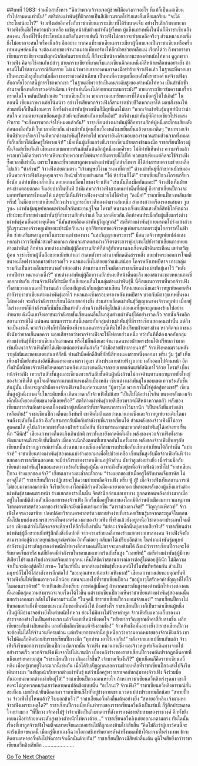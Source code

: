 ##บทที่ 1083: ร่วมมือล่าสังหาร
“นึกว่าพวกเจ้าจะเจอผู้ช่วยฝีมือเก่งกาจอะไร ที่แท้ก็เป็นแค่เซียนทั่วไปสามคนเท่านั้น!”
สตรีต่างเผ่าพันธุ์ที่ผิวกายเป็นสีเขียวมรกตโปร่งแสงยิ้มเหี้ยมเกรียม
“จะได้ประโยชน์อะไร?”
จ้าวเฟิงเอ่ยอีกครั้งกับราชาเซียนเกราะเขียวที่ได้รับบาดเจ็บ
อย่างไรเสียถ้าหากพวกจ้าวเฟิงยื่นมือให้ความช่วยเหลือ เผชิญหน้ากับต่างเผ่าพันธุ์ทั้งหก ผู้แข็งแกร่งหนึ่งในนั้นก็มีราชาเซียนถึงสองคน
เรื่องที่ไร้ซึ่งประโยชน์แถมยังอันตรายเช่นนี้ จ้าวเฟิงไม่อยากจะช่วยเหลือจริงๆ ส่วนหนานกงเซิ่งยิ่งไม่อยากจะสนใจเรื่องนี้แล้ว
อีกอย่าง หากคนที่ราชาเซียนเกราะเขียวผู้นี้พบเจอเป็นราชาเซียนหรือครึ่งเทพมนุษย์คนอื่น จะต้องมอบของจำนวนมากเพื่อขอร้องให้อีกฝ่ายช่วยเหลือแน่
เรียกได้ว่า ถึงพวกราชาเซียนเกราะเขียวจะเผชิญหน้ากับอันตรายเช่นนี้ ก็ยังจะมีหน้าอาศัยสถานะของตำหนักไท่หวง ดูถูกพวกจ้าวเฟิง คิดจะใช้งานกันปล่าๆ
ชายเกราะเขียวที่บาดเจ็บและเซียนอีกคนหนึ่งมีสีหน้าเหลือทนอย่างยิ่ง
ถ้ายามนี้ไม่ใช่สถานการณ์อันตราย ไม่แน่ว่าพวกเขาสองคนอาจลงมือทำร้ายจ้าวเฟิงแล้ว
ในฐานะที่พวกเขาเป็นคนระดับสูงในสำนักสี่ดาวของราชวงศ์ต้าเฉียน เป็นคนที่ควบคุมเบื้องหลังทั้งราชวงศ์ แต่จ้าวเฟิงกลับอาศัยโอกาสนี้ขู่กรรโชกพวกเขา
“ในฐานะที่พวกข้าเป็นคนระดับสูงของตำหนักไท่หวง เป็นสำนักขั้วอำนาจเบื้องหลังราชวงศ์ต้าเฉียน เจ้าทำเช่นนี้คงไม่ค่อยเหมาะสมกระมัง!”
ชายเกราะเขียวข่มความเกรี้ยวกราดในใจ พลันเปิดปากเอ่ย
“ราชาเซียนปี้กวง พวกเรามอบทรัพยากรที่ได้มาเมื่อครู่ให้ไปเถิด!”
ในตอนนี้ เซียนเกาหวงเอ่ยโน้มน้าว
อย่างไรเสียพวกจ้าวเฟิงก็สามารถช่วยชีวิตพวกเขาได้ มอบสิ่งของให้ส่วนหนึ่งก็เป็นสิ่งสมควร อีกทั้งต่างเผ่าพันธุ์พวกนั้นก็มีฤทธิ์เดชไม่เบา
“พวกเจ้าเผ่าพันธุ์มนุษย์นับว่าน่าสนใจ ความตายจะมาเยือนอยู่แล้วยังจะขัดแย้งกันภายในอีก!”
สตรีต่างเผ่าพันธุ์ที่มีกายเขียวโปร่งแสงหัวเราะ
“จะสังหารพวกเจ้าให้หมดแล้วกัน!”
ราชาเซียนต่างเผ่าพันธุ์ที่ถือขวานยักษ์ผู้หนึ่งตะโกนเสียงดัง ก่อนลงมือทันที
ในเวลาเดียวกัน ต่างเผ่าพันธุ์คนอื่นเบื้องหลังเผยยิ้มเย็นแล้วตามมาติดๆ
“หากพวกเจ้ายินดีช่วยเหลือเราโจมตีพวกต่างเผ่าพันธุ์ให้พ่ายไป พวกเรายินดีจะมอบของจำนวนสามส่วนจากทั้งหมดที่เก็บเกี่ยวได้เมื่อครู่ให้พวกเจ้า!”
เมื่อเห็นผู้แข็งแกร่งขั้นราชาเซียนฝ่ายตรงข้ามลงมือ ราชาเซียนปี้กวงผู้นั้นจึงเอ่ยขึ้นทันที
เซียนขอบเขตเทวาเร้นลับชั้นต้นอีกผู้หนึ่งผงกศีรษะ ไม่มีท่าทีเห็นต่าง
ความจริงแล้ว พวกเขาไม่คิดว่าพวกจ้าวเฟิงจะช่วยพวกเขาให้พ้นจากอันตรายนี้ไปได้
พวกเขาเพียงแต่คิดจะใช้จ้าวเฟิงซื้อเวลาก็เท่านั้น เพราะในขณะที่พวกเขาถูกพวกต่างเผ่าพันธุ์ไล่ล่าสังหาร ก็ได้ส่งสารขอความช่วยเหลือไปแล้ว
“ห้าส่วน!”
จ้าวเฟิงเอ่ยตามตรง
“เจ้ามนุษย์โง่งม รนหาที่ตาย!”
ต่างเผ่าพันธุ์ที่กำขวานยักษ์มองเห็นพวกจ้าวเฟิงยังพูดคุยเจรจา สีหน้าชั่วร้ายอย่างมาก
“ได้ ห้าส่วนก็ได้!”
ราชาเซียนปี้กวงโกรธเกรี้ยวยิ่งนัก แต่ทำเพียงกล้ำกลืน ตอบตกลงเงื่อนไขของจ้าวเฟิง
“เช่นนั้นก็ลงมือกันเถอะ!”
จ้าวเฟิงเห็นฝ่ายตรงข้ามตอบตกลง จึงเอ่ยปากในทันที
ถ้ามีแค่พวกจ้าวเฟิงสามคนเท่านั้นที่ต่อสู้ ถึงราชาเซียนปี้กวงจะมอบทรัพยากรทั้งหมดให้ แต่ธุระนี้เห็นทีจ้าวเฟิงคงจะช่วยไม่ได้จริงๆ
“ลงมือ!”
ราชาเซียนปี้กวงพลันเอ่ย
พรึ่บ!
ในมือขวาราชาเซียนปี้กวงปรากฏกระบี่ยาวสีทองคำขาวเล่มหนึ่ง สาแสงสว่างเรืองรองแสบตา
วูบ วูบ~
เผ่าพันธุ์มนุษย์หกคนพร้อมใจกันทะยานจู่โจม
โครม!
หนานกงเซิ่งทะลักแสงศักดิ์สิทธิ์โลหิตม่วง เข้าปะทะกับชายต่างเผ่าพันธุ์ที่กำขวานยักษ์เก่าแก่
ในเวลาเดียวกัน อีกห้าคนประมือกับผู้แข็งแกร่งต่างเผ่าพันธุ์คนอื่นอย่างดุเดือด
“นี่มันสายเลือดเผ่าพันธุ์วิญญาณ!”
สตรีต่างเผ่าพันธุ์กายมรกตโปร่งแสงล่วงรู้ถึงฐานะของจ้าวหยูเฟยขณะประมือกับนาง
ทุกอิริยาบทของจ้าวหยูเฟยสามารถกระตุ้นไอสวรรค์ในฟ้าดิน ช่วยเสริมพลานุภาพในกระบวนท่าของนาง
“แสงวิญญาณตระการ!”
มือนวลจ้าวหยูเฟยเปล่งแสงหยกม่วงวาววับที่น่าสะพรึงออกมา ก่อนจะสาดแสงม่วงวิจิตรตระการพุ่งปะทะไปยังราชาเซียนกายหยกต่างเผ่าพันธุ์
อีกฟาก ชายต่างเผ่าพันธุ์ผู้ถือขวานยักษ์ก็ต่อสู้กับหนานกงเซิ่งจนฟ้าดินสะเทือน เขย่าขวัญผู้คน
ราชาเซียนผู้นั้นถือขวานยักษ์เก่าแก่ สาดพลังทรงอำนาจที่กดดันสรรพสิ่ง และฟาดระลอกการโจมตีขนาดมโหฬารออกมาอย่างรวดเร็ว
หนานกงเซิ่งไม่ด้อยกว่าแม้แต่น้อย โคจรพลังเทพปีศาจ เกาะกลุ่มรวมกันเป็นกรงเล็บมารขนาดยักษ์สองข้าง ต้านทานการโจมตีของราชาเซียนต่างเผ่าพันธุ์เอาไว้
“พลังเทพปีศาจ หนานกงเซิ่ง?”
ชายต่างเผ่าพันธุ์ผู้ถือขวานยักษ์เผยสีหน้าตื่นตะลึง มองสถานะของหนานกงเซิ่งออกเช่นกัน
ส่วนจ้าวเฟิงก็ประมือกับเซียนคนอื่นในกลุ่มต่างเผ่าพันธุ์นี้
นี่คือแผนการรบที่พวกจ้าวเฟิงทั้งสามวางแผนเอาไว้นานแล้ว
เมื่อเผชิญหน้ากับกลุ่มราชาเซียน ให้หนานกงเซิ่งและจ้าวหยูเฟยคอยตรึงกำลังรบราชาเซียนต่างเผ่าพันธุ์เอาไว้
หนานกงเซิ่งครอบครองพลังเทพปีศาจ บวกกับมีอาวุธเทพชั้นรองโล่ทองคำ จะตรึงกำลังราชาเซียนได้สบายอย่างยิ่ง ส่วนสายเลือดเผ่าพันธุ์วิญญาณของจ้าวหยูเฟย เมื่ออยู่ในร่างเทพก็มีกำลังรบก็เพิ่มขึ้นเป็นเท่าตัว
ส่วนจ้าวเฟิงที่ดูไปแล้วอ่อนแอที่สุดจะถูกมองข้ามไปอย่างง่ายดาย ดังนั้นเขาจึงเอาชนะกำลังรบขั้นเซียนคนอื่นในกลุ่มต่างเผ่าพันธุ์ได้อย่างรวดเร็ว จากนั้นจึงพลิกสถานการณ์ได้
แน่นอน แผนการรบเช่นนี้เหมาะกับกลุ่มต่างเผ่าพันธุ์ที่มีราชาเซียนสองคนเท่านั้น
แต่ถึงจะเป็นเช่นนี้ พวกจ้าวเฟิงก็ทำได้เพียงพึ่งพาแผนการรบนี้เพื่อให้ได้เปรียบฝ่ายตรงข้าม หากคิดจะเอาชนะยังนับว่ายากเย็นพอควร นอกเสียจากว่าพวกจ้าวเฟิงจะใช้ไพ่ตายส่วนหนึ่ง
ทว่าทันทีที่ต้องเจอกับกลุ่มต่างเผ่าพันธุ์ที่มีราชาเซียนเกินสามคน หรือไม่ก็พลังและจำนวนคนของฝ่ายตรงข้ามได้เปรียบกว่ามาก
เช่นนั้นพวกจ้าวเฟิงก็ทำได้เพียงแค่ถอยร่นเต็มกำลัง
“ฝ่ามือสายฟ้าทลายนภา!”
จ้าวเฟิงหลอมรวมพลังวายุอัสนีและขอบเขตแก่นแท้อัสนี ฟาดฝ่ามือศักดิ์สิทธิ์อัสนีสีทองแดงสายหนึ่งออกมา
พรึ่บ วู้ม วู้ม!
เห็นเพียงฝ่ามือยักษ์แสงอัสนีสีแดงทองขนาดราวภูเขา ส่องประกายสายฟ้าวูบวาบ ผลักออกไปด้านหน้า
อีกทั้งฝ่ามือนี้ของจ้าวเฟิงยังหลอมรวมพลังและแรงกดดันจากขอบเขตแก่นแท้อัสนีเอาไว้ด้วย
โครม!
เบื้องหน้าจ้าวเฟิง เทวาเร้นลับชั้นสูงและเซียนเทวาเร้นลับชั้นต้นผู้หนึ่งล้วนไม่อาจต้านทานพลานุภาพยิ่งใหญ่ของจ้าวเฟิงได้ ถูกโจมตีจนกระแทกกำแพงผลึกเบื้องหลัง
เซียนต่างเผ่าพันธุ์ในขอบเขตเทวาเร้นลับชั้นต้นผู้นั้น เกือบจะถูกฝ่ามือของจ้าวเฟิงจนถึงแก่ความตาย
“ผู้อาวุโส พวกเราไม่ใช่คู่ต่อสู้ของเขา!”
เซียนชั้นสูงผู้หนึ่งบาดเจ็บในระดับหนึ่ง เกิดหวาดกลัวจ้าวเฟิงไม่น้อย
“เป็นไปได้อย่างไรกัน ขนาดพลังของเจ้าเด็กนั่นยังยอดเยี่ยมขนาดนี้เลยหรือ?”
สตรีต่างเผ่าพันธุ์กายสีเขียวมรกตมีสีหน้าหวาดกลัว
พลังของเซียนเทวาเร้นลับสามคนเบื้องหน้าอยู่เหนือกว่าที่เขาจินตนาการเอาไว้มากนัก
“เป็นพลังที่แกร่งกล้าเหลือเกิน!”
ราชาเซียนปี้กวงตื่นตะลึงทันที
เขาคิดไม่ถึงเลยว่าหนานกงเซิ่งและจ้าวหยูเฟยจะเติบโตมาจนถึงระดับขั้นนี้แล้ว ถึงกับสามารถรับมือกับกำลังรบขั้นราชาเซียนได้
ส่วนพลังของจ้าวเฟิงก็ไม่อาจดูแคลนได้
ดูไปแล้วพวกเขาทั้งสองฝ่ายร่วมมือกัน ยังสามารถเอาชนะพวกต่างเผ่าพันธุ์ได้อย่างราบรื่นนัก
“ดีนัก!”
เซียนเกาหวงตื่นตะลึงเกินปกติ
กระทั่งเขายังคาดคิดไม่ถึง พลังของพวกจ้าวเฟิงทั้งสามพัฒนามาจนถึงระดับขั้นนี้แล้ว
เมื่อหวนนึกถึงตอนที่เขาเจอกันในครั้งแรก พลังของจ้าวเฟิงก็พอๆกับเซียนหมื่นปรากฏการณ์เท่านั้น ส่วนหนานกงเซิ่งเองก็สามารถประมือกับเซียนท่าเทียนได้ก็เท่านั้น
“แบ่งร่าง!”
ราชาเซียนต่างเผ่าพันธุ์สองคนแบ่งร่างออกมาเพื่อไปช่วยเหลือ เซียนชั้นสูงรับมือจ้าวเฟิงทันที
ร่างแยกของราชาเซียนสองคน จะมีกำลังรบของราชาเซียนอยู่ห้าส่วน นับว่าสูงส่งอย่างยิ่ง เมื่อร่วมมือกับเซียนต่างเผ่าพันธุ์ในขอบเขตเทวาเร้นลับชั้นสูงผู้นั้น อาจจะถึงขั้นอยู่เหนือจ้าวเฟิงด้วยซ้ำไป
“ราชาเซียนปี้กวง ร่างแยกของเจ้า?”
เซียนเกาหวงละล่ำละลั่กถาม
“ร่างแยกของข้าเมื่อครู่ได้รับบาดเจ็บสาหัส ไม่อาจสู้ได้!”
ราชาเซียนปี้กวงปฏิเสธจะให้ความช่วยเหลือจ้าวเฟิง
พรึ่บ ฟู่ ฟู่!
เมื่อจ้าวเฟิงเห็นสถานการณ์ไม่ชอบมาพากลมากนัก จึงรีบเรียกเงาโลกมิติส่วนตัวเมืองมายาออกมา บั่นทอนพลังของผู้แข็งแกร่งต่างเผ่าพันธุ์สามคนตรงหน้า
ร่างแยกสองร่างในนั้น จิตสำนึกอ่อนแอเบาบาง ถูกลดทอนพลังอย่างมากเมื่ออยู่ในโลกมิติส่วนตัวเมืองมายาของจ้าวเฟิง
อีกทั้งเมื่ออยู่ในเงาของโลกมิติส่วนตัวเมืองมายา พลานุภาพวิชาเนตรศาสตร์ลวงตาของจ้าวเฟิงจะยิ่งแข็งแกร่งมากขึ้น
“ดาราม่วงลวงจิต!”
“วิญญาณพิศวง!”
จ้าวเฟิงโคจรดวงตาซ้าย ปลดปล่อยวิชาเนตรศาสตร์ลวงตาอย่างง่ายที่เขาเคยเรียนรู้มาจากตระกูลจีในตอนนั้นไปแบบส่งเดช
พรสวรรค์ในศาสตร์ลวงตาของจ้าวเฟิง ที่จริงแล้วยังอยู่เหนือวิชาดวงตาประเภทโจมตีมาก เพียงแต่ว่าไม่ได้จดจ่อจะศึกษาให้ลึกซึ้งก็เท่านั้น
“แย่ละ เจ้าเด็กนั่นยุ่งยากเสียจริง!”
ราชาเซียนต่างเผ่าพันธุ์ผู้ถือขวานยักษ์รู้สึกถึงสิ่งผิดปกติ
จากความช่วยเหลือของร่างแยกพวกเขาสองคน จ้าวเฟิงจึงยังสามารถต่อสู้ด้วยกลยุทธ์สมบูรณ์พร้อม อีกทั้งค่อยๆ กลับมาได้เปรียบอีกด้วย
ในฟากเผ่าพันธุ์มนุษย์ กำลังรบผู้นำระดับสูงของตำหนักไท่หวงอีกสามคนก็ไม่อาจจะมองข้ามได้
ถึงแม้ว่าราชาเซียนปี้กวงจะได้รับบาดเจ็บสาหัส แต่ก็ยังคงมีกำลังรบในขอบเขตเทวาเร้นลับชั้นสูง
“ถอยทัพ!”
สตรีต่างเผ่าพันธุ์ผู้มีกายสีเขียวโปร่งแสงรีบส่งกระแสจิตบอกทุกคน
เห็นได้ชัดว่าสถานการณ์การต่อสู้ไม่ค่อยสู้ดีนัก ไม่มีความจำเป็นจะต้องสู้ต่อไป
สวบ~
ในวินาทีนั้น พวกต่างเผ่าพันธุ์ทั้งหมดหนีไปในทันทีพร้อมกัน
ส่วนฝั่งมนุษย์ก็ไม่ได้ไล่ล่าสังหารอีกต่อไป
“ขอบคุณสหายน้อยจ้าวเฟิงมาก!”
เซียนเกาหวงเอ่ยขอบคุณทันที
จ้าวเฟิงยิ้มให้เซียนเกาหวงเล็กน้อย ก่อนจะมองไปที่ราชาเซียนปี้กวง
“ขอผู้อาวุโสรักษาคำสัญญาที่ให้ไว้ในตอนแรกด้วย!”
จ้าวเฟิงเอ่ยเสียงเรียบ
การต่อสู้เมื่อครู่ ถ้าหากคนระดับสูงของตำหนักไท่หวงสองคนนั้นลงมือสุดความสามารถจะจบเรื่องได้ไวขึ้น
แต่ราชาเซียนปี้กวงเห็นราชาเซียนต่างเผ่าพันธุ์สองคนนั้นแยกร่างออกมา กลับไม่ให้ความร่วมมือ
“ในจุดนี้ ข้าราชาเซียนปี้กวงยอมจ่ายเอง!”
ราชาเซียนปี้กวงไม่ยินยอมอย่างยิ่งที่จะมอบแหวนเก็บของชิ้นหนึ่งให้
ถึงอย่างไร ราชาเซียนปี้กวงก็เป็นราชาเซียนผู้หนึ่ง เป็นผู้ที่มีอำนาจอย่างยิ่งในตำหนักไท่หวง ย่อมไม่มีทางไม่รักษาคำพูด
จ้าวเฟิงรับแหวนเก็บของมา สำรวจของข้างในเป็นอย่างแรก แล้วจึงเผยสีหน้าพึงพอใจ
“ทรัพยากรวิญญาณล้ำค่าสี่สิบสามชิ้น ผลึกเซียนระดับล่างสิบหกชิ้น และยังมีผลึกเซียนแท้จริงสามชิ้น!”
จ้าวเฟิงเชื่อมั่นอย่างยิ่งว่าราชาเซียนปี้กวงจะต้องไม่ได้ให้จำนวนที่ครบถ้วน แต่ทรัพยากรเหล่านี้อยู่เหนือกว่าความคาดหมายของจ้าวเฟิงแล้ว เขาจึงไม่คิดเล็กคิดน้อยกับราชาเซียนปี้กวงอีก
“ทุกท่าน เอาไว้เจอกัน!”
หลังจากแลกเปลี่ยนกันแล้ว จ้าวเฟิงจึงรีบบอกลาราชาเซียนปี้กวง
ถัดจากนั้น จ้าวเฟิง หนานกงเซิ่ง และจ้าวหยูเฟยจึงเดินทางจากไปอย่างรวดเร็ว
พวกจ้าวเฟิงเพิ่งจากไปไม่นานนัก เบื้องหลังร่างของราชาเซียนปี้กวงพลันปรากฏกลิ่นอายที่แข็งแกร่งหลายกลุ่ม
“ราชาเซียนปี้กวง เกิดอะไรขึ้น? เจ้าบาดเจ็บงั้นรึ?”
ผู้มาเยือนก็คือราชาเซียนอวี่หลิง
เมื่อครู่เขาอยู่ในละแวกนี้เช่นกัน เมื่อได้รับสัญญาณขอความช่วยเหลือที่ราชาเซียนปี้กวงส่งไปจึงรีบเดินทางมา
“เผชิญหน้ากับพวกต่างเผ่าพันธุ์ แต่ว่าเมื่อครู่พวกเราเจอกับกลุ่มของจ้าวเฟิง จึงร่วมมือกันเอาชนะพวกต่างเผ่าพันธุ์ได้!”
ราชาเซียนปี้กวงถอนหายใจ
ถ้าหากราชาเซียนอวี่หลิงเร่งรุดมา เขาก็คงจะไม่ถูกพวกคนรุ่นเยาว์หลายคนปล้นชิงแบบนั้น
“อะไรนะ? จ้าวเฟิง?”
ราชาเซียนอวี่หลิงอารมณ์สั่นสะเทือน เผยสีหน้ายินดีออกมา
ราชาเซียนซีไห่ที่อยู่ข้างกายเขา แววตาเปล่งประกายเล็กน้อย
“สหายปี้กวง จ้าวเฟิงไปไหนแล้ว? รีบบอกข้าเร็ว!”
ราชาเซียนอวี่หลิงตื่นเต้นอย่างยิ่ง
“สหายอวี่หลิง เจ้าตามหาจ้าวเฟิงเพราะเหตุใด?”
ราชาเซียนปี้กวงเมื่อเห็นท่าทางของราชาเซียนอวี่หลิงเป็นเช่นนี้ ก็รู้สึกประหลาดใจอย่างมาก
“พี่ปี้กวง เจ้าคงไม่รู้ว่าจ้าวเฟิงเป็นถึงฆาตกรที่สังหารองค์ชายสิบสามของราชวงศ์ อีกทั้งยังเคยลงมือทำร้ายคนระดับสูงของตำหนักไท่หวงด้วย…”
ราชาเซียนอวี่หลิงเอ่ยออกมาตามตรง
ทันใดนั้น เรื่องที่เขาถูกจ้าวเฟิงโจมตีจนบาดเจ็บและถอยร่นไปก็ถูกมองข้ามไปเสียสิ้น
“คิดไม่ถึงว่าผู้เยาว์คนนี้จะน่ารังเกียจขนาดนี้ เมื่อครู่นี้เขาเองก็ฉวยโอกาสชิงทรัพยากรล้ำค่าทั้งหมดที่ข้าได้มาจากในร่างเทพ ข้าจะติดตามสหายอวี่หลิงไปจัดการเจ้าเด็กนั่นด้วยกัน!”
ราชาเซียนปี้กวงมีสีหน้าตื่นเต้น ดูดีใจเสียยิ่งกว่าราชาเซียนอวี่หลิงเสียอีก
…………………


[Go To Next Chapter]( ./321.md)